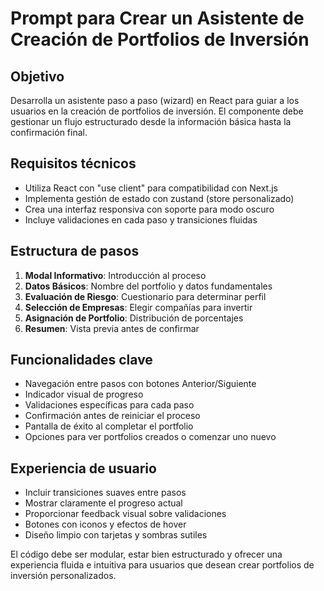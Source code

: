 # Prompt para Crear un Asistente de Creación de Portfolios de Inversión

## Objetivo
Desarrolla un asistente paso a paso (wizard) en React para guiar a los usuarios en la creación de portfolios de inversión. El componente debe gestionar un flujo estructurado desde la información básica hasta la confirmación final.

## Requisitos técnicos
- Utiliza React con "use client" para compatibilidad con Next.js
- Implementa gestión de estado con zustand (store personalizado)
- Crea una interfaz responsiva con soporte para modo oscuro
- Incluye validaciones en cada paso y transiciones fluidas

## Estructura de pasos
1. **Modal Informativo**: Introducción al proceso
2. **Datos Básicos**: Nombre del portfolio y datos fundamentales
3. **Evaluación de Riesgo**: Cuestionario para determinar perfil
4. **Selección de Empresas**: Elegir compañías para invertir
5. **Asignación de Portfolio**: Distribución de porcentajes
6. **Resumen**: Vista previa antes de confirmar

## Funcionalidades clave
- Navegación entre pasos con botones Anterior/Siguiente
- Indicador visual de progreso
- Validaciones específicas para cada paso
- Confirmación antes de reiniciar el proceso
- Pantalla de éxito al completar el portfolio
- Opciones para ver portfolios creados o comenzar uno nuevo

## Experiencia de usuario
- Incluir transiciones suaves entre pasos
- Mostrar claramente el progreso actual
- Proporcionar feedback visual sobre validaciones
- Botones con iconos y efectos de hover
- Diseño limpio con tarjetas y sombras sutiles

El código debe ser modular, estar bien estructurado y ofrecer una experiencia fluida e intuitiva para usuarios que desean crear portfolios de inversión personalizados.